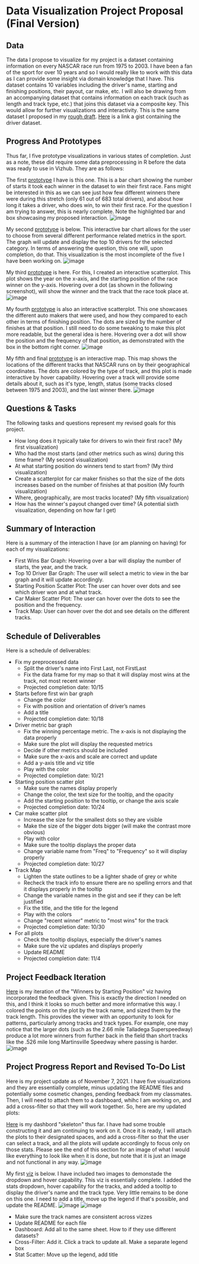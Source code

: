# Data Visualization Project Proposal (Final Version)

## Data
The data I propose to visualize for my project is a dataset containing information on every NASCAR race run from 1975 to 2003. I have been a fan of the sport for over 10 years and so I would really like to work with this data as I can provide some insight via domain knowledge that I have. This dataset contains 10 variables including the driver's name, starting and finishing positions, their payout, car make, etc. I will also be drawing from an accompanying dataset that contains information on each track (such as length and track type, etc.) that joins this dataset via a composite key. This would allow for further visualizations and interactivity. This is the same dataset I proposed in my [rough draft](https://github.com/rgjohnson98/dataviz-project-template-proposal/blob/master/Proposal_RoughDraft.md). [Here](https://gist.github.com/rgjohnson98/1adb1e0d401abab38e1d294ac70f547e) is a link a gist containing the driver dataset.

## Progress And Prototypes
Thus far, I five prototype visualizations in various states of completion. Just as a note, these did require some data preprocessing in R before the data was ready to use in Vizhub. They are as follows:

The first [prototype](https://vizhub.com/rgjohnson98/a646a003d3934b20b50c3576d380f507) I have is this one. This is a bar chart showing the number of starts it took each winner in the dataset to win their first race. Fans might be interested in this as we can see just how few different winners there were during this stretch (only 61 out of 683 total drivers), and about how long it takes a driver, who does win, to win their first race. For the question I am trying to answer, this is nearly complete. Note the highlighted bar and box showcasing my proposed interaction.
![image](https://github.com/rgjohnson98/dataviz-project-template-proposal/blob/master/NASCAR%20Starts%20Viz%20WIP.PNG)

My second [prototype](https://vizhub.com/rgjohnson98/ef337442a8c14016a30ec41408d8f8d7) is below. This interactive bar chart allows for the user to choose from several different performance related metrics in the sport. The graph will update and display the top 10 drivers for the selected category. In terms of answering the question, this one will, upon completion, do that. This visualization is the most incomplete of the five I have been working on. 
![image](https://github.com/rgjohnson98/dataviz-project-template-proposal/blob/master/NASCAR%20Stats%20Viz%20WIP.PNG)

My third [prototype](https://vizhub.com/rgjohnson98/077df419172944cea5e5e5c9559a2938) is here. For this, I created an interactive scatterplot. This plot shows the year on the x-axis, and the starting position of the race winner on the y-axis. Hovering over a dot (as shown in the following screenshot), will show the winner and the track that the race took place at.
![image](https://github.com/rgjohnson98/dataviz-project-template-proposal/blob/master/NASCAR%20Start%20Pos%20WIP.PNG)

My fourth [prototype](https://vizhub.com/rgjohnson98/a4e8883a6b62466aa6ebe21b90d89b42) is also an interactive scatterplot. This one showcases the different auto makers that were used, and how they compared to each other in terms of finishing position. The dots are sized by the number of finishes at that position. I still need to do some tweaking to make this plot more readable, but the general idea is here. Hovering over a dot will show the position and the frequency of that position, as demonstrated with the box in the bottom right corner. 
![image](https://github.com/rgjohnson98/dataviz-project-template-proposal/blob/master/NASCAR%20Make%20Viz.PNG)

My fifth and final [prototype](https://vizhub.com/rgjohnson98/83f502237c234b50b205b7f9aea671a5) is an interactive map. This map shows the locations of the different tracks that NASCAR runs on by their geographical coordinates. The dots are colored by the type of track, and this plot is made interactive by hover capability. Hovering over a track will provide some details about it, such as it's type, length, status (some tracks closed between 1975 and 2003), and the last winner there.
![image](https://github.com/rgjohnson98/dataviz-project-template-proposal/blob/master/NASCAR%20Track%20Map%20Viz%20WIP.PNG)

## Questions & Tasks
The following tasks and questions represent my revised goals for this project.
  * How long does it typically take for drivers to win their first race? (My first visualization)
  * Who had the most starts (and other metrics such as wins) during this time frame? (My second visualization)
  * At what starting position do winners tend to start from? (My third visualization)
  * Create a scatterplot for car maker finishes so that the size of the dots increases based on the number of finishes at that position (My fourth visualization)
  * Where, geographically, are most tracks located? (My fifth visualization)
  * How has the winner's payout changed over time? (A potential sixth visualization, depending on how far I get)

## Summary of Interaction
Here is a summary of the interaction I have (or am planning on having) for each of my visualizations:
  * First Wins Bar Graph: Hovering over a bar will display the number of starts, the year, and the track. 
  * Top 10 Driver Bar Graph: The user will select a metric to view in the bar graph and it will update accordingly.
  * Starting Position Scatter Plot: The user can hover over dots and see which driver won and at what track.
  * Car Maker Scatter Plot: The user can hover over the dots to see the position and the frequency.
  * Track Map: User can hover over the dot and see details on the different tracks.

## Schedule of Deliverables 
Here is a schedule of deliverables:
  * Fix my preprocessed data
    * Split the driver's name into First Last, not FirstLast
    * Fix the data frame for my map so that it will display most wins at the track, not most recent winner
    * Projected completion date: 10/15
  * Starts before first win bar graph
    * Change the color
    * Fix with position and orientation of driver’s names
    * Add a title 
    * Projected completion date: 10/18
  * Driver metric bar graph
    * Fix the winning percentage metric. The x-axis is not displaying the data properly
    * Make sure the plot will display the requested metrics
    * Decide if other metrics should be included
    * Make sure the x-axis and scale are correct and update
    * Add a y-axis title and viz title
    * Play with the color
    * Projected completion date: 10/21
  * Starting position scatter plot
    * Make sure the names display properly
    * Change the color, the text size for the tooltip, and the opacity
    * Add the starting position to the tooltip, or change the axis scale
    * Projected completion date: 10/24
  * Car make scatter plot
    * Increase the size for the smallest dots so they are visible
    * Make the size of the bigger dots bigger (will make the contrast more obvious)
    * Play with color
    * Make sure the tooltip displays the proper data
    * Change variable name from "Freq" to "Frequency" so it will display properly
    * Projected completion date: 10/27
  * Track Map
    * Lighten the state outlines to be a lighter shade of grey or white
    * Recheck the track info to ensure there are no spelling errors and that it displays properly in the tooltip
    * Change the variable names in the gist and see if they can be left justified
    * Fix the title, and the title for the legend
    * Play with the colors
    * Change "recent winner" metric to "most wins" for the track
    * Projected completion date: 10/30
  * For all plots
    * Check the tooltip displays, especially the driver's names
    * Make sure the viz updates and displays properly
    * Update README
    * Projected completion date: 11/4

## Project Feedback Iteration
[Here](https://vizhub.com/rgjohnson98/19742d253430447fab8a8e43fb17c949) is my iteration of the "Winners by Starting Position" viz having incorporated the feedback given. This is exactly the direction I needed on this, and I think it looks so much better and more informative this way. I colored the points on the plot by the track name, and sized them by the track length. This provides the viewer with an opportunity to look for patterns, particularly among tracks and track types. For example, one may notice that the larger dots (such as the 2.66 mile Talladega Superspeedway) produce a lot more winners from further back in the field than short tracks like the .526 mile long Martinsville Speedway where passing is harder. 
![image](https://github.com/rgjohnson98/dataviz-project-template-proposal/blob/master/NASCAR%20Starts%20Viz%20Iteration.PNG)

## Project Progress Report and Revised To-Do List 
Here is my project update as of November 7, 2021. I have five visualizations and they are essentially complete, minus updating the README files and potentially some cosmetic changes, pending feedback from my classmates. Then, I will need to attach them to a dashboard, whihc I am working on, and add a cross-filter so that they will work together. So, here are my updated plots:

[Here](https://vizhub.com/rgjohnson98/def19c52ecc94ae1aa78dad8a083d647) is my dashbord "skeleton" thus far. I have had some trouble constructing it and am continuing to work on it. Once it is ready, I will attach the plots to their designated spaces, and add a cross-filter so that the user can select a track, and all the plots will update accordingly to focus only on those stats. Please see the end of this section for an image of what I would like everything to look like when it is done, but note that it is just an image and not functional in any way.
![image](https://github.com/rgjohnson98/dataviz-project-template-proposal/blob/master/CS_573_FinalProjProg1.PNG)

My first [viz](https://vizhub.com/rgjohnson98/5e91de25a2744f658c6a2c947c361e1d) is below. I have included two images to demonstade the dropdown and hover capability. This viz is essentially complete. I added the stats dropdown, hover capability for the tracks, and added a tooltip to display the driver's name and the track type. Very little remains to be done on this one. I need to add a title, move up the legend if that's possible, and update the README.
![image](https://github.com/rgjohnson98/dataviz-project-template-proposal/blob/master/CS_573_FinalProjProg1.PNG)
![image](https://github.com/rgjohnson98/dataviz-project-template-proposal/blob/master/CS_573_FinalProjProg2a.PNG)

  * Make sure the track names are consistent across vizzes
  * Update README for each file
  * Dashboard: Add all to the same sheet. How to if they use different datasets?
  * Cross-Filter: Add it. Click a track to update all. Make a separate legend box
  * Stat Scatter: Move up the legend, add title
